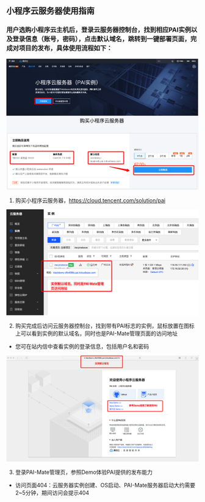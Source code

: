 ## 小程序云服务器使用指南

### 用户选购小程序云主机后，登录云服务器控制台，找到相应PAI实例以及登录信息（账号，密码），点击默认域名，跳转到一键部署页面，完成对项目的发布，具体使用流程如下：

![Image text](https://github.com/TencentCloudBase/pai-instance-document/blob/master/image/guide/1.png)
![Image text](https://github.com/TencentCloudBase/pai-instance-document/blob/master/image/guide/2.png)


1. 购买小程序云服务器，https://cloud.tencent.com/solution/pai


![Image text](https://github.com/TencentCloudBase/pai-instance-document/blob/master/image/guide/3.png)

2. 购买完成后访问云服务器控制台，找到带有PAI标志的实例，鼠标放置在图标上可以看到实例的默认域名，同时也是PAI-Mate管理页面的访问地址
* 您可在站内信中查看实例的登录信息，包括用户名和密码

![Image text](https://github.com/TencentCloudBase/pai-instance-document/blob/master/image/guide/4.png)

3. 登录PAI-Mate管理页，参照Demo体验PAI提供的发布能力
* 访问页面404：云服务器实例创建、OS启动、PAI-Mate服务器启动大约需要2~5分钟，期间访问会提示404



